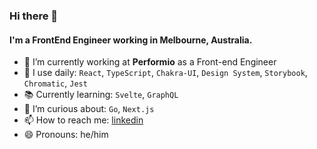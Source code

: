 ### Hi there 👋

#### I'm a FrontEnd Engineer working in Melbourne, Australia.

- 🔭 I’m currently working at **Performio** as a Front-end Engineer
- 🔨 I use daily: `React`, `TypeScript`, `Chakra-UI`, `Design System`, `Storybook`, `Chromatic`, `Jest`
- 📚 Currently learning: `Svelte`, `GraphQL`
- 🤔 I’m curious about: `Go`, `Next.js`
- 📫 How to reach me: [linkedin](https://www.linkedin.com/in/anil-pak/)
- 😄 Pronouns: he/him
